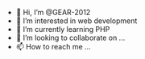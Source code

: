 - 👋 Hi, I’m @GEAR-2012
- 👀 I’m interested in web development
- 🌱 I’m currently learning PHP
- 💞️ I’m looking to collaborate on ...
- 📫 How to reach me ...

<!---
GEAR-2012/GEAR-2012 is a ✨ special ✨ repository because its `README.md` (this file) appears on your GitHub profile.
You can click the Preview link to take a look at your changes.
--->
